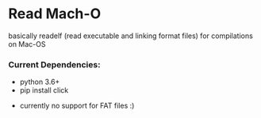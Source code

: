 # Read Mach-O
basically readelf (read executable and linking format files) for compilations on Mac-OS 


### Current Dependencies: 
- python 3.6+ 
- pip install click 

* currently no support for FAT files :) 

